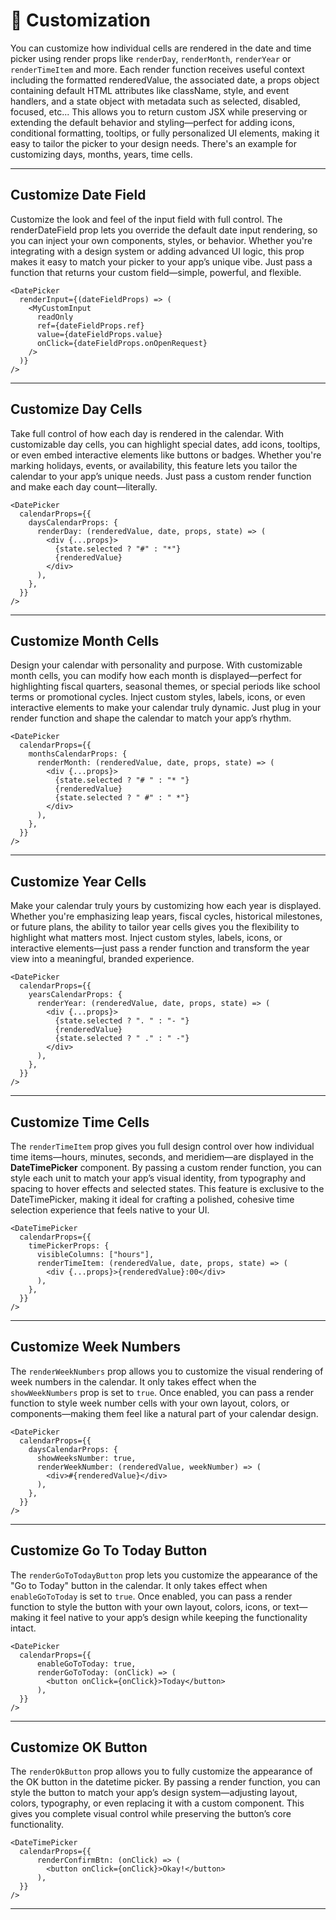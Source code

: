 # 🧩 Customization

You can customize how individual cells are rendered in the date and time picker using render props like `renderDay`, `renderMonth`, `renderYear` or `renderTimeItem` and more. Each render function receives useful context including the formatted renderedValue, the associated date, a props object containing default HTML attributes like className, style, and event handlers, and a state object with metadata such as selected, disabled, focused, etc... This allows you to return custom JSX while preserving or extending the default behavior and styling—perfect for adding icons, conditional formatting, tooltips, or fully personalized UI elements, making it easy to tailor the picker to your design needs. There's an example for customizing days, months, years, time cells.

---

## Customize Date Field

Customize the look and feel of the input field with full control. The renderDateField prop lets you override the default date input rendering, so you can inject your own components, styles, or behavior. Whether you're integrating with a design system or adding advanced UI logic, this prop makes it easy to match your picker to your app’s unique vibe. Just pass a function that returns your custom field—simple, powerful, and flexible.

```tsx
<DatePicker
  renderInput={(dateFieldProps) => (
    <MyCustomInput
      readOnly
      ref={dateFieldProps.ref}
      value={dateFieldProps.value}
      onClick={dateFieldProps.onOpenRequest}
    />
  )}
/>
```

---

## Customize Day Cells

Take full control of how each day is rendered in the calendar. With customizable day cells, you can highlight special dates, add icons, tooltips, or even embed interactive elements like buttons or badges. Whether you're marking holidays, events, or availability, this feature lets you tailor the calendar to your app’s unique needs. Just pass a custom render function and make each day count—literally.

```tsx
<DatePicker
  calendarProps={{
    daysCalendarProps: {
      renderDay: (renderedValue, date, props, state) => (
        <div {...props}>
          {state.selected ? "#" : "*"}
          {renderedValue}
        </div>
      ),
    },
  }}
/>
```

---

## Customize Month Cells

Design your calendar with personality and purpose. With customizable month cells, you can modify how each month is displayed—perfect for highlighting fiscal quarters, seasonal themes, or special periods like school terms or promotional cycles. Inject custom styles, labels, icons, or even interactive elements to make your calendar truly dynamic. Just plug in your render function and shape the calendar to match your app’s rhythm.

```tsx
<DatePicker
  calendarProps={{
    monthsCalendarProps: {
      renderMonth: (renderedValue, date, props, state) => (
        <div {...props}>
          {state.selected ? "# " : "* "}
          {renderedValue}
          {state.selected ? " #" : " *"}
        </div>
      ),
    },
  }}
/>
```

---

## Customize Year Cells

Make your calendar truly yours by customizing how each year is displayed. Whether you're emphasizing leap years, fiscal cycles, historical milestones, or future plans, the ability to tailor year cells gives you the flexibility to highlight what matters most. Inject custom styles, labels, icons, or interactive elements—just pass a render function and transform the year view into a meaningful, branded experience.

```tsx
<DatePicker
  calendarProps={{
    yearsCalendarProps: {
      renderYear: (renderedValue, date, props, state) => (
        <div {...props}>
          {state.selected ? ". " : "- "}
          {renderedValue}
          {state.selected ? " ." : " -"}
        </div>
      ),
    },
  }}
/>
```

---

## Customize Time Cells

The `renderTimeItem` prop gives you full design control over how individual time items—hours, minutes, seconds, and meridiem—are displayed in the **DateTimePicker** component. By passing a custom render function, you can style each unit to match your app’s visual identity, from typography and spacing to hover effects and selected states. This feature is exclusive to the DateTimePicker, making it ideal for crafting a polished, cohesive time selection experience that feels native to your UI.


```tsx
<DateTimePicker
  calendarProps={{
    timePickerProps: {
      visibleColumns: ["hours"],
      renderTimeItem: (renderedValue, date, props, state) => (
        <div {...props}>{renderedValue}:00</div>
      ),
    },
  }}
/>
```

---

## Customize Week Numbers

The `renderWeekNumbers` prop allows you to customize the visual rendering of week numbers in the calendar. It only takes effect when the `showWeekNumbers` prop is set to `true`. Once enabled, you can pass a render function to style week number cells with your own layout, colors, or components—making them feel like a natural part of your calendar design.

```tsx
<DatePicker
  calendarProps={{
    daysCalendarProps: {
      showWeeksNumber: true,
      renderWeekNumber: (renderedValue, weekNumber) => (
        <div>#{renderedValue}</div>
      ),
    },
  }}
/>
```

---

## Customize Go To Today Button

The `renderGoToTodayButton` prop lets you customize the appearance of the "Go to Today" button in the calendar. It only takes effect when `enableGoToToday` is set to `true`. Once enabled, you can pass a render function to style the button with your own layout, colors, icons, or text—making it feel native to your app’s design while keeping the functionality intact.


```tsx
<DatePicker
  calendarProps={{
      enableGoToToday: true,
      renderGoToToday: (onClick) => (
        <button onClick={onClick}>Today</button>
      ),
  }}
/>
```

---

## Customize OK Button

The `renderOkButton` prop allows you to fully customize the appearance of the OK button in the datetime picker. By passing a render function, you can style the button to match your app’s design system—adjusting layout, colors, typography, or even replacing it with a custom component. This gives you complete visual control while preserving the button’s core functionality.


```tsx
<DateTimePicker
  calendarProps={{
      renderConfirmBtn: (onClick) => (
        <button onClick={onClick}>Okay!</button>
      ),
  }}
/>
```

---
